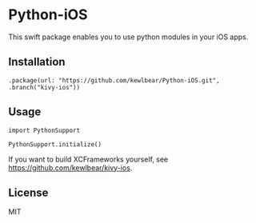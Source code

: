 # Python-iOS

This swift package enables you to use python modules in your iOS apps.

## Installation

```
.package(url: "https://github.com/kewlbear/Python-iOS.git", .branch("kivy-ios"))
```

## Usage

```
import PythonSupport

PythonSupport.initialize()
```

If you want to build XCFrameworks yourself, see https://github.com/kewlbear/kivy-ios.

## License

MIT
